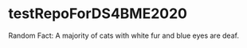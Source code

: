 # testRepoForDS4BME2020

















Random Fact: A majority of cats with white fur and blue eyes are deaf. 
